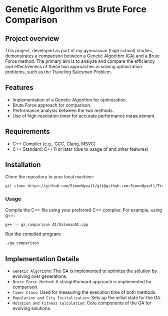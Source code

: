 # Genetic Algorithm vs Brute Force Comparison

## Project overview
This project, developed as part of my gymnasium (high school) studies, demonstrates a comparison between a Genetic Algorithm (GA) and a Brute Force method. The primary aim is to analyze and compare the efficiency and effectiveness of these two approaches in solving optimization problems, such as the Traveling Salesman Problem.

## Features
* Implementation of a Genetic Algorithm for optimization.
* Brute Force approach for comparison.
* Performance analysis between the two methods.
* Use of high-resolution timer for accurate performance measurement.

## Requirements
* C++ Compiler (e.g., GCC, Clang, MSVC)
* C++ Standard: C++11 or later (due to usage of <chrono> and other features)

## Installation

Clone the repository to your local machine:

```bash
git clone https://github.com/SimonNyvall/git@github.com:SimonNyvall/Traveling-Salesman-AI.git
```

### Usage

Compile the C++ file using your preferred C++ compiler. For example, using g++:
```bash
g++ -o ga_comparison AI/SalemanAI.cpp
```

Run the compiled program:

```bash
./ga_comparison
```

## Implementation Details
* `Genetic Algorithm`: The GA is implemented to optimize the solution by evolving over generations.
* `Brute Force Method`: A straightforward approach is implemented for comparison.
* `Timer Class`: Used for measuring the execution time of both methods.
* `Population and City Initialization`: Sets up the initial state for the GA.
* `Mutation and Fitness Calculation`: Core components of the GA for evolving solutions.

